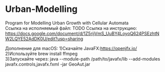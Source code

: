 # Urban-Modelling
Program for Modelling Urban Growth with Cellular Automata  
Ссылка на исполняемый файл: TODO
Ссылка на инструкцию: https://docs.google.com/document/d/1Z5rijVmS_UuBY4LoyoQ624PSEzhtNW2LQYE52AdDK0U/edit?usp=sharing

Дополнение для macOS:
1)Скачайте JavaFX:https://openjfx.io/  
2)Используйте brew install ffmpeg  
3)Запускайте через:  java --module-path /path/to/javafx/lib --add-modules javafx.controls,javafx.fxml -jar GeoAut.jar
